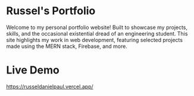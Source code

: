 # Russel's Portfolio
Welcome to my personal portfolio website! Built to showcase my projects, skills, and the occasional existential dread of an engineering student. This site highlights my work in web development, featuring selected projects made using the MERN stack, Firebase, and more.

# Live Demo
https://russeldanielpaul.vercel.app/
